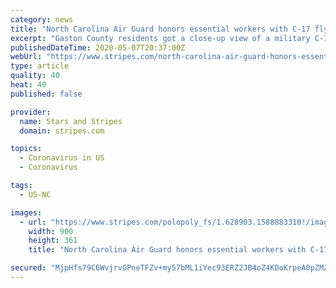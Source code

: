```yaml
---
category: news
title: "North Carolina Air Guard honors essential workers with C-17 flyover"
excerpt: "Gaston County residents got a close-up view of a military C-17 transport plane flying overhead Thursday. The North Carolina Air National Guard's Air Force Salute to \"American Heroes at the forefront in our fight against COVID-19\" traveled across the skies of Gaston and Cleveland counties Thursday morning."
publishedDateTime: 2020-05-07T20:37:00Z
webUrl: "https://www.stripes.com/north-carolina-air-guard-honors-essential-workers-with-c-17-flyover-1.628901/5-7-20-c-17-nc-air-guard-1.628904"
type: article
quality: 40
heat: 40
published: false

provider:
  name: Stars and Stripes
  domain: stripes.com

topics:
  - Coronavirus in US
  - Coronavirus

tags:
  - US-NC

images:
  - url: "https://www.stripes.com/polopoly_fs/1.628903.1588883310!/image/image.JPG_gen/derivatives/landscape_900/image.JPG"
    width: 900
    height: 361
    title: "North Carolina Air Guard honors essential workers with C-17 flyover"

secured: "MjpHfs79C6WvjrvGPneTFZv+my57bML1iYec93ERZ2JB4oZ4KDoKrpeA0pZMZoOZBCMgbuOOCj3R63WHI3ENij5pyWD67a+q8/ZWri3Y2OGLljXBNC7F5pUqsSiJlKN1zCN6i7lalq6+ociyDwqbIyya6a84RgBQ4huyyms1HV32Nxzn8VsfIcqaMk2b3Iawx/lSC9ZRyDQ2gJNJed8AtE8UDm0OGfS7e0Y4HbA8dN8E5DyHn17TXsJVO9PWUkyVxxRA5xpj2BwiQZ+xgjlSd/juxyvqWa4WB7W1BTAuhys+31y7SHWAsN24EE4VN5nC;KKTjnkB782BrfyfjPTeUQw=="
---
```


